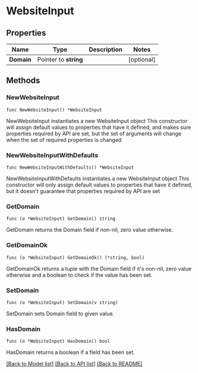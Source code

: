 # WebsiteInput

## Properties

Name | Type | Description | Notes
------------ | ------------- | ------------- | -------------
**Domain** | Pointer to **string** |  | [optional] 

## Methods

### NewWebsiteInput

`func NewWebsiteInput() *WebsiteInput`

NewWebsiteInput instantiates a new WebsiteInput object
This constructor will assign default values to properties that have it defined,
and makes sure properties required by API are set, but the set of arguments
will change when the set of required properties is changed

### NewWebsiteInputWithDefaults

`func NewWebsiteInputWithDefaults() *WebsiteInput`

NewWebsiteInputWithDefaults instantiates a new WebsiteInput object
This constructor will only assign default values to properties that have it defined,
but it doesn't guarantee that properties required by API are set

### GetDomain

`func (o *WebsiteInput) GetDomain() string`

GetDomain returns the Domain field if non-nil, zero value otherwise.

### GetDomainOk

`func (o *WebsiteInput) GetDomainOk() (*string, bool)`

GetDomainOk returns a tuple with the Domain field if it's non-nil, zero value otherwise
and a boolean to check if the value has been set.

### SetDomain

`func (o *WebsiteInput) SetDomain(v string)`

SetDomain sets Domain field to given value.

### HasDomain

`func (o *WebsiteInput) HasDomain() bool`

HasDomain returns a boolean if a field has been set.


[[Back to Model list]](../README.md#documentation-for-models) [[Back to API list]](../README.md#documentation-for-api-endpoints) [[Back to README]](../README.md)


